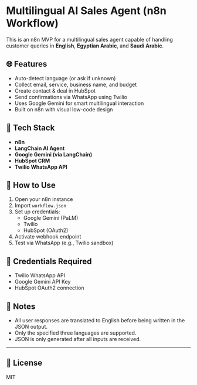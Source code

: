 # Multilingual AI Sales Agent (n8n Workflow)

This is an n8n MVP for a multilingual sales agent capable of handling customer queries in **English**, **Egyptian Arabic**, and **Saudi Arabic**.

## 🌐 Features

- Auto-detect language (or ask if unknown)
- Collect email, service, business name, and budget
- Create contact & deal in HubSpot
- Send confirmations via WhatsApp using Twilio
- Uses Google Gemini for smart multilingual interaction
- Built on n8n with visual low-code design

## 🧠 Tech Stack

- **n8n**
- **LangChain AI Agent**
- **Google Gemini (via LangChain)**
- **HubSpot CRM**
- **Twilio WhatsApp API**

## 📂 How to Use

1. Open your n8n instance
2. Import `workflow.json`
3. Set up credentials:
   - Google Gemini (PaLM)
   - Twilio
   - HubSpot (OAuth2)
4. Activate webhook endpoint
5. Test via WhatsApp (e.g., Twilio sandbox)

## 🔐 Credentials Required

- Twilio WhatsApp API
- Google Gemini API Key
- HubSpot OAuth2 connection

## 📝 Notes

- All user responses are translated to English before being written in the JSON output.
- Only the specified three languages are supported.
- JSON is only generated after all inputs are received.

---

## 📄 License

MIT
